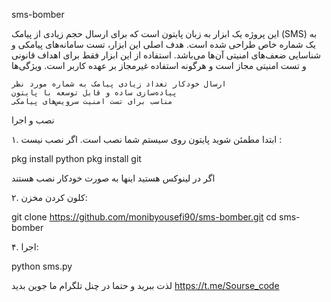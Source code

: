 sms-bomber

این پروژه یک ابزار به زبان پایتون است که برای ارسال حجم زیادی از پیامک (SMS) به یک شماره خاص طراحی شده است. هدف اصلی این ابزار، تست سامانه‌های پیامکی و شناسایی ضعف‌های امنیتی آن‌ها می‌باشد. استفاده از این ابزار فقط برای اهداف قانونی و تست امنیتی مجاز است و هرگونه استفاده غیرمجاز بر عهده کاربر است.
ویژگی‌ها

    ارسال خودکار تعداد زیادی پیامک به شماره مورد نظر
    پیاده‌سازی ساده و قابل توسعه با پایتون
    مناسب برای تست امنیت سرویس‌های پیامکی

نصب و اجرا

۱. ابتدا مطمئن شوید پایتون روی سیستم شما نصب است. اگر نصب نیست :

pkg install python
pkg install git

اگر در لینوکس هستید اینها به صورت خودکار نصب هستند

۲. کلون کردن مخزن:

git clone https://github.com/monibyousefi90/sms-bomber.git
cd sms-bomber

۴. اجرا:

python sms.py

لذت ببرید و حتما در چنل تلگرام ما جوین بدید https://t.me/Sourse_code
